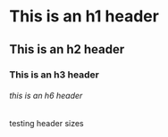 # This is an h1 header
## This is an h2 header
### This is an h3 header
###### this is an h6 header
testing header sizes
